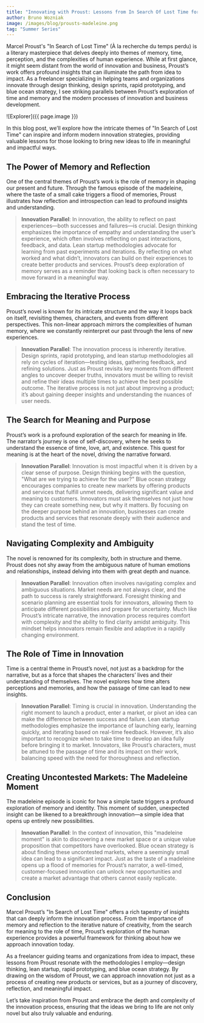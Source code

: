 ```yaml
---
title: "Innovating with Proust: Lessons from In Search Of Lost Time for Modern Innovators"
author: Bruno Wozniak
image: /images/blog/prousts-madeleine.png
tag: "Summer Series"
---
```


Marcel Proust's "In Search of Lost Time" (À la recherche du temps perdu) is a literary masterpiece that delves deeply into themes of memory, time, perception, and the complexities of human experience. While at first glance, it might seem distant from the world of innovation and business, Proust’s work offers profound insights that can illuminate the path from idea to impact. As a freelancer specializing in helping teams and organizations innovate through design thinking, design sprints, rapid prototyping, and blue ocean strategy, I see striking parallels between Proust’s exploration of time and memory and the modern processes of innovation and business development.

![Explorer]({{ page.image }})

<!--more-->

In this blog post, we’ll explore how the intricate themes of "In Search of Lost Time" can inspire and inform modern innovation strategies, providing valuable lessons for those looking to bring new ideas to life in meaningful and impactful ways.

## The Power of Memory and Reflection

One of the central themes of Proust’s work is the role of memory in shaping our present and future. Through the famous episode of the madeleine, where the taste of a small cake triggers a flood of memories, Proust illustrates how reflection and introspection can lead to profound insights and understanding.

> **Innovation Parallel**: In innovation, the ability to reflect on past experiences—both successes and failures—is crucial. Design thinking emphasizes the importance of empathy and understanding the user’s experience, which often involves reflecting on past interactions, feedback, and data. Lean startup methodologies advocate for learning from past experiments and iterations. By reflecting on what worked and what didn’t, innovators can build on their experiences to create better products and services. Proust’s deep exploration of memory serves as a reminder that looking back is often necessary to move forward in a meaningful way.

## Embracing the Iterative Process

Proust’s novel is known for its intricate structure and the way it loops back on itself, revisiting themes, characters, and events from different perspectives. This non-linear approach mirrors the complexities of human memory, where we constantly reinterpret our past through the lens of new experiences.

> **Innovation Parallel**: The innovation process is inherently iterative. Design sprints, rapid prototyping, and lean startup methodologies all rely on cycles of iteration—testing ideas, gathering feedback, and refining solutions. Just as Proust revisits key moments from different angles to uncover deeper truths, innovators must be willing to revisit and refine their ideas multiple times to achieve the best possible outcome. The iterative process is not just about improving a product; it’s about gaining deeper insights and understanding the nuances of user needs.

## The Search for Meaning and Purpose

Proust’s work is a profound exploration of the search for meaning in life. The narrator’s journey is one of self-discovery, where he seeks to understand the essence of time, love, art, and existence. This quest for meaning is at the heart of the novel, driving the narrative forward.

> **Innovation Parallel**: Innovation is most impactful when it is driven by a clear sense of purpose. Design thinking begins with the question, "What are we trying to achieve for the user?" Blue ocean strategy encourages companies to create new markets by offering products and services that fulfill unmet needs, delivering significant value and meaning to customers. Innovators must ask themselves not just how they can create something new, but why it matters. By focusing on the deeper purpose behind an innovation, businesses can create products and services that resonate deeply with their audience and stand the test of time.

## Navigating Complexity and Ambiguity

The novel is renowned for its complexity, both in structure and theme. Proust does not shy away from the ambiguous nature of human emotions and relationships, instead delving into them with great depth and nuance.

> **Innovation Parallel**: Innovation often involves navigating complex and ambiguous situations. Market needs are not always clear, and the path to success is rarely straightforward. Foresight thinking and scenario planning are essential tools for innovators, allowing them to anticipate different possibilities and prepare for uncertainty. Much like Proust’s intricate narrative, the innovation process requires comfort with complexity and the ability to find clarity amidst ambiguity. This mindset helps innovators remain flexible and adaptive in a rapidly changing environment.

## The Role of Time in Innovation

Time is a central theme in Proust’s novel, not just as a backdrop for the narrative, but as a force that shapes the characters’ lives and their understanding of themselves. The novel explores how time alters perceptions and memories, and how the passage of time can lead to new insights.

> **Innovation Parallel**: Timing is crucial in innovation. Understanding the right moment to launch a product, enter a market, or pivot an idea can make the difference between success and failure. Lean startup methodologies emphasize the importance of launching early, learning quickly, and iterating based on real-time feedback. However, it’s also important to recognize when to take time to develop an idea fully before bringing it to market. Innovators, like Proust’s characters, must be attuned to the passage of time and its impact on their work, balancing speed with the need for thoroughness and reflection.

## Creating Uncontested Markets: The Madeleine Moment

The madeleine episode is iconic for how a simple taste triggers a profound exploration of memory and identity. This moment of sudden, unexpected insight can be likened to a breakthrough innovation—a simple idea that opens up entirely new possibilities.

> **Innovation Parallel**: In the context of innovation, this "madeleine moment" is akin to discovering a new market space or a unique value proposition that competitors have overlooked. Blue ocean strategy is about finding these uncontested markets, where a seemingly small idea can lead to a significant impact. Just as the taste of a madeleine opens up a flood of memories for Proust’s narrator, a well-timed, customer-focused innovation can unlock new opportunities and create a market advantage that others cannot easily replicate.

## Conclusion

Marcel Proust’s "In Search of Lost Time" offers a rich tapestry of insights that can deeply inform the innovation process. From the importance of memory and reflection to the iterative nature of creativity, from the search for meaning to the role of time, Proust’s exploration of the human experience provides a powerful framework for thinking about how we approach innovation today.

As a freelancer guiding teams and organizations from idea to impact, these lessons from Proust resonate with the methodologies I employ—design thinking, lean startup, rapid prototyping, and blue ocean strategy. By drawing on the wisdom of Proust, we can approach innovation not just as a process of creating new products or services, but as a journey of discovery, reflection, and meaningful impact.

Let’s take inspiration from Proust and embrace the depth and complexity of the innovation process, ensuring that the ideas we bring to life are not only novel but also truly valuable and enduring.
